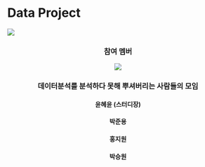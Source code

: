 # Data Project

<img src="https://capsule-render.vercel.app/api?type=Waving&color=auto&height=250&section=header&text=Data ppusyeo&fontSize=90&animation=twinkling" />
<div align="center">
  
  <h3>참여 멤버</h3>
<a href="https://github.com/yoonhyeyoon/Data-Analysis-Study/graphs/contributors">
  <img src="https://contrib.rocks/image?repo=yoonhyeyoon/Data-Analysis-Study" />
</a>

  ### 데이터분석를 분석하다 못해 뿌셔버리는 사람들의 모임
  
  #### 윤혜윤 (스터디장)
  
  #### 박준용
  
  #### 홍지원
  
  #### 박승원
